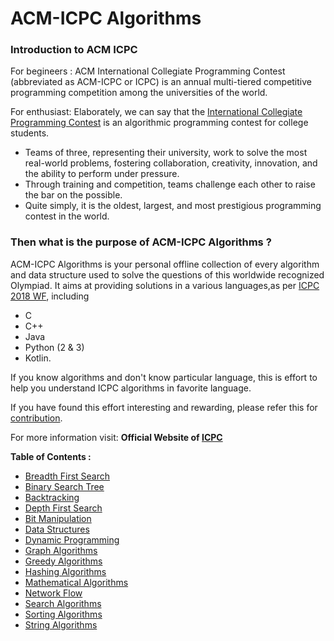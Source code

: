 # ACM-ICPC Algorithms

### Introduction to ACM ICPC
For begineers : ACM International Collegiate Programming Contest (abbreviated as ACM-ICPC or ICPC) is an annual multi-tiered competitive programming competition among the universities of the world. 

For enthusiast: Elaborately, we can say that the [International Collegiate Programming Contest](https://en.wikipedia.org/wiki/ACM_International_Collegiate_Programming_Contest) is an algorithmic programming contest for college students. 
- Teams of three, representing their university, work to solve the most real-world problems, fostering collaboration, creativity, innovation, and the ability to perform under pressure. 
- Through training and competition, teams challenge each other to raise the bar on the possible. 
- Quite simply, it is the oldest, largest, and most prestigious programming contest in the world. 

### Then what is the purpose of ACM-ICPC Algorithms ?
ACM-ICPC Algorithms is your personal offline collection of every algorithm and data structure used to solve the questions of this worldwide recognized Olympiad. It aims at providing solutions in a various languages,as per [ICPC 2018 WF](https://icpc.baylor.edu/worldfinals/programming-environment), including 
-  C 
-  C++
-  Java
-  Python (2 & 3)
-  Kotlin.

If you know algorithms and don't know particular language, this is effort to help you understand ICPC algorithms in favorite language.

If you have found this effort interesting and rewarding, please refer this for [contribution](https://github.com/matthewsamuel95/ACM-ICPC-Algorithms/blob/master/CONTRIBUTING.md).

For more information visit: **Official Website of [ICPC](https://icpc.baylor.edu/)**

**Table of Contents :**

* [Breadth First Search](/BFS)
* [Binary Search Tree](/BST)
* [Backtracking](/BackTracking)
* [Depth First Search](/DFS)
* [Bit Manipulation](/BitManipulation)
* [Data Structures](/Data%20Structures)
* [Dynamic Programming](/DP)
* [Graph Algorithms](/Graph) 
* [Greedy Algorithms](/Greedy/Kruskal’sMinimumSpanningTree)
* [Hashing Algorithms](/Hashing) 
* [Mathematical Algorithms](/Math)
* [Network Flow](/NetworkFlow)
* [Search Algorithms](/Search) 
* [Sorting Algorithms](/Sorting)
* [String Algorithms](/String)
